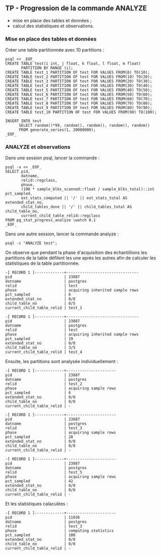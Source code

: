 ## TP - Progression de la commande ANALYZE

<div class="slide-content">

  * mise en place des tables et données ;
  * calcul des statistiques et observations.

</div>

<div class="notes">

### Mise en place des tables et données

Créer une table partitionnée avec 10 partitions :

```
psql << _EOF_
CREATE TABLE test(i int, j float, k float, l float, m float)
       PARTITION BY RANGE (i);
CREATE TABLE test_1 PARTITION OF test FOR VALUES FROM(0) TO(10);
CREATE TABLE test_2 PARTITION OF test FOR VALUES FROM(10) TO(20);
CREATE TABLE test_3 PARTITION OF test FOR VALUES FROM(20) TO(30);
CREATE TABLE test_4 PARTITION OF test FOR VALUES FROM(30) TO(40);
CREATE TABLE test_5 PARTITION OF test FOR VALUES FROM(40) TO(50);
CREATE TABLE test_6 PARTITION OF test FOR VALUES FROM(50) TO(60);
CREATE TABLE test_7 PARTITION OF test FOR VALUES FROM(60) TO(70);
CREATE TABLE test_8 PARTITION OF test FOR VALUES FROM(70) TO(80);
CREATE TABLE test_9 PARTITION OF test FOR VALUES FROM(80) TO(90);
CREATE TABLE test_10 PARTITION OF test FOR VALUES FROM(90) TO(100);

INSERT INTO test 
      SELECT random()*99, random(), random(), random(), random()
      FROM generate_series(1, 20000000);
_EOF_
```

### ANALYZE et observations

Dans une session psql, lancer la commande :

```
psql -x << _EOF_
SELECT pid,
       datname,
       relid::regclass,
       phase,
       (100 * sample_blks_scanned::float / sample_blks_total)::int pct_sampled,
       ext_stats_computed || '/' || ext_stats_total AS extended_stat_no,
       child_tables_done || '/' || child_tables_total AS child_table_no,
       current_child_table_relid::regclass
FROM pg_stat_progress_analyze \watch 0.1
_EOF_
```

Dans une autre session, lancer la commande analyze :

```
psql -c "ANALYZE test";
```

On observe que pendant la phase d'acquisition des échantillions les partitions
de la table défilent les une après les autres afin de calculer les statistiques
de la table partitionnée.

```
-[ RECORD 1 ]-------------+--------------------------------
pid                       | 23887
datname                   | postgres
relid                     | test
phase                     | acquiring inherited sample rows
pct_sampled               | 6
extended_stat_no          | 0/0
child_table_no            | 0/5
current_child_table_relid | test_1

-[ RECORD 1 ]-------------+--------------------------------
pid                       | 23887
datname                   | postgres
relid                     | test
phase                     | acquiring inherited sample rows
pct_sampled               | 19
extended_stat_no          | 0/0
child_table_no            | 3/5
current_child_table_relid | test_4
```

Ensuite, les partitions sont analysée individuellement :

```
-[ RECORD 1 ]-------------+----------------------
pid                       | 23887
datname                   | postgres
relid                     | test_2
phase                     | acquiring sample rows
pct_sampled               | 6
extended_stat_no          | 0/0
child_table_no            | 0/0
current_child_table_relid | -

-[ RECORD 1 ]-------------+----------------------
pid                       | 23887
datname                   | postgres
relid                     | test_3
phase                     | acquiring sample rows
pct_sampled               | 28
extended_stat_no          | 0/0
child_table_no            | 0/0
current_child_table_relid | -

-[ RECORD 1 ]-------------+----------------------
pid                       | 23887
datname                   | postgres
relid                     | test_5
phase                     | acquiring sample rows
pct_sampled               | 42
extended_stat_no          | 0/0
child_table_no            | 0/0
current_child_table_relid | -
```

Et les statistiques calaculées :

```
-[ RECORD 1 ]-------------+----------------------
pid                       | 11836
datname                   | postgres
relid                     | test_3
phase                     | computing statistics
pct_sampled               | 100
extended_stat_no          | 0/0
child_table_no            | 0/0
current_child_table_relid | -
```

</div>
